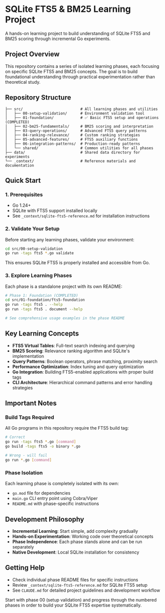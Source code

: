 # SQLite FTS5 & BM25 Learning Project

A hands-on learning project to build understanding of SQLite FTS5 and BM25 scoring through incremental Go experiments.

## Project Overview

This repository contains a series of isolated learning phases, each focusing on specific SQLite FTS5 and BM25 concepts. The goal is to build foundational understanding through practical experimentation rather than theoretical study.

## Repository Structure

```
├── src/                          # All learning phases and utilities
│   ├── 00-setup-validation/      # Environment validation tool
│   ├── 01-foundation/            # ✅ Basic FTS5 setup and operations (COMPLETED)
│   ├── 02-bm25-fundamentals/     # BM25 scoring and interpretation
│   ├── 03-query-operations/      # Advanced FTS5 query patterns
│   ├── 04-ranking-relevance/     # Custom ranking strategies
│   ├── 05-advanced-features/     # FTS5 auxiliary functions
│   ├── 06-integration-patterns/  # Production-ready patterns
│   └── shared/                   # Common utilities for all phases
├── data/                         # Shared data directory for experiments
└── _context/                     # Reference materials and documentation
```

## Quick Start

### 1. Prerequisites

- Go 1.24+
- SQLite with FTS5 support installed locally
- See `_context/sqlite-fts5-reference.md` for installation instructions

### 2. Validate Your Setup

Before starting any learning phases, validate your environment:

```bash
cd src/00-setup-validation
go run -tags fts5 *.go validate
```

This ensures SQLite FTS5 is properly installed and accessible from Go.

### 3. Explore Learning Phases

Each phase is a standalone project with its own README:

```bash
# Phase 1: Foundation (COMPLETED)
cd src/01-foundation/fts5-foundation
go run -tags fts5 . --help
go run -tags fts5 . document --help

# See comprehensive usage examples in the phase README
```

## Key Learning Concepts

- **FTS5 Virtual Tables**: Full-text search indexing and querying
- **BM25 Scoring**: Relevance ranking algorithm and SQLite's implementation
- **Query Patterns**: Boolean operators, phrase matching, proximity search
- **Performance Optimization**: Index tuning and query optimization
- **Go Integration**: Building FTS5-enabled applications with proper build tags
- **CLI Architecture**: Hierarchical command patterns and error handling strategies

## Important Notes

### Build Tags Required

All Go programs in this repository require the FTS5 build tag:

```bash
# Correct
go run -tags fts5 *.go [command]
go build -tags fts5 -o binary *.go

# Wrong - will fail
go run *.go [command]
```

### Phase Isolation

Each learning phase is completely isolated with its own:

- `go.mod` file for dependencies
- `main.go` CLI entry point using Cobra/Viper
- `README.md` with phase-specific instructions

## Development Philosophy

- **Incremental Learning**: Start simple, add complexity gradually
- **Hands-on Experimentation**: Working code over theoretical concepts
- **Phase Independence**: Each phase stands alone and can be run separately
- **Native Development**: Local SQLite installation for consistency

## Getting Help

- Check individual phase README files for specific instructions
- Review `_context/sqlite-fts5-reference.md` for SQLite FTS5 setup
- See `CLAUDE.md` for detailed project guidelines and development workflow

Start with phase 00 (setup validation) and progress through the numbered phases in order to build your SQLite FTS5 expertise systematically.
